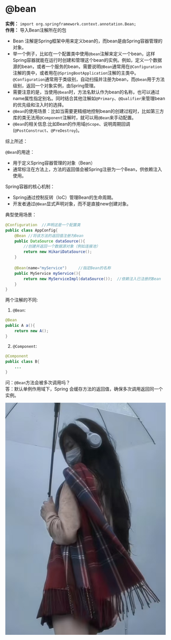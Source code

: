 # @bean

**实例：** `import org.springframework.context.annotation.Bean;`
<br>
**作用：** 导入Bean注解所在的包

- Bean 注解是Spring框架中用来定义bean的，而bean是由Spring容器管理的对象。
- 举一个例子，比如在一个配置类中使用`@bean`注解来定义一个bean，这样Spring容器就能在运行时创建和管理这个bean的实例。例如，定义一个数据源的bean，或者一个服务的bean，需要说明`@Bean`通常用在`@Configuration`注解的类中，或者用在`@SpringBootApplication`注解的主类中。`@Configuration`通常用于类级别，自动扫描并注册为bean，而`@bean`用于方法级别，返回一个对象实例，由Spring管理。
- 需要注意的是，当使用`@bean`时，方法名默认作为bean的名称，也可以通过name属性指定别名。同时结合其他注解如`@Primary`、`@Qualifier`来管理bean的优先级和注入时的选择。
- `@Bean`的使用场景：比如当需要更精细地控制bean的创建过程时，比如第三方库的类无法用`@Component`注解时，就可以用`@Bean`来手动配置。
- `@Bean`的相关信息:比如Bean的作用域`@Scope`、说明周期回调(`@PostConstruct`、`@PreDestroy`)。

综上所述：

`@Bean`的用途：
- 用于定义Spring容器管理的对象（Bean）
- 通常标注在方法上，方法的返回值会被Spring注册为一个Bean，供依赖注入使用。

Spring容器的核心机制：
- Spring通过控制反转（IoC）管理Bean的生命周期。
- 开发者通过`@Bean`显式声明对象，而不是直接new创建对象。

典型使用场景：

```java
@Configuration  //声明这是一个配置类  
public class AppConfig{  
    @Bean //将该方法的返回值注册为Bean
    public DataSource dataSource(){
        //创建并返回一个数据源对象（例如连接池）
        return new HikariDataSource();
    }

    @Bean(name="myService")     //指定Bean的名称
    public MyService myService(){
        return new MyServiceImpl(dataSource());  //依赖注入已注册的Bean
    }
}
```

两个注解的不同:
1. `@Bean`:  
```java
@Bean 
public A a(){
    return new A();
}
```
2. `@Component`:
```java
@Component
public class B{
    ...
}
```

问：`@Bean`方法会被多次调用吗？  
答：默认单例作用域下，Spring 会缓存方法的返回值，确保多次调用返回同一个实例。

![wang](./assets/images/3.jpg)
